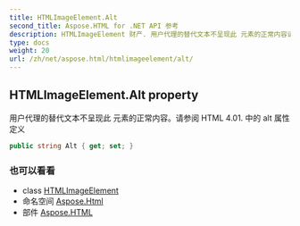```yaml
---
title: HTMLImageElement.Alt
second_title: Aspose.HTML for .NET API 参考
description: HTMLImageElement 财产. 用户代理的替代文本不呈现此 元素的正常内容请参阅 HTML 4.01. 中的 alt 属性定义
type: docs
weight: 20
url: /zh/net/aspose.html/htmlimageelement/alt/
---
```

## HTMLImageElement.Alt property

用户代理的替代文本不呈现此 元素的正常内容。请参阅 HTML 4.01. 中的 alt 属性定义

```csharp
public string Alt { get; set; }
```

### 也可以看看

* class [HTMLImageElement](../)
* 命名空间 [Aspose.Html](../../htmlimageelement/)
* 部件 [Aspose.HTML](../../../)



